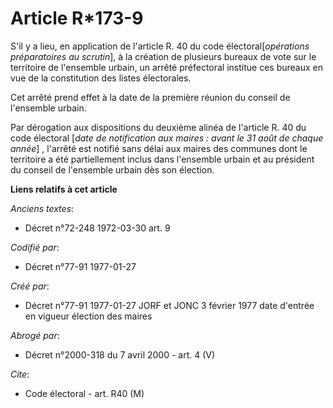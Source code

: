 # Article R*173-9

S'il y a lieu, en application de l'article R. 40 du code électoral[*opérations préparatoires au scrutin*], à la création de
plusieurs bureaux de vote sur le territoire de l'ensemble urbain, un arrêté préfectoral institue ces bureaux en vue de la
constitution des listes électorales. 

Cet arrêté prend effet à la date de la première réunion du conseil de l'ensemble urbain. 

Par dérogation aux dispositions du deuxième alinéa de l'article R. 40 du code électoral [*date de notification aux maires :
avant le 31 août de chaque année*] , l'arrêté est notifié sans délai aux maires des communes dont le territoire a été
partiellement inclus dans l'ensemble urbain et au président du conseil de l'ensemble urbain dès son élection.

**Liens relatifs à cet article**

_Anciens textes_:

  - Décret n°72-248 1972-03-30 art. 9

_Codifié par_:

  - Décret n°77-91 1977-01-27

_Créé par_:

  - Décret n°77-91 1977-01-27 JORF et JONC 3 février 1977 date d'entrée en vigueur élection des maires

_Abrogé par_:

  - Décret n°2000-318 du 7 avril 2000 - art. 4 (V)

_Cite_:

  - Code électoral - art. R40 (M)
